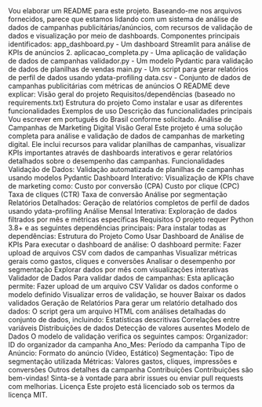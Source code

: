 <think>
Vou elaborar um README para este projeto. Baseando-me nos arquivos fornecidos, parece que estamos lidando com um sistema de análise de dados de campanhas publicitárias/anúncios, com recursos de validação de dados e visualização por meio de dashboards.
Componentes principais identificados:
app_dashboard.py - Um dashboard Streamlit para análise de KPIs de anúncios
2. aplicacao_completa.py - Uma aplicação de validação de dados de campanhas
validador.py - Um modelo Pydantic para validação de dados de planilhas de vendas
main.py - Um script para gerar relatórios de perfil de dados usando ydata-profiling
data.csv - Conjunto de dados de campanhas publicitárias com métricas de anúncios
O README deve explicar:
Visão geral do projeto
Requisitos/dependências (baseado no requirements.txt)
Estrutura do projeto
Como instalar e usar as diferentes funcionalidades
Exemplos de uso
Descrição das funcionalidades principais
Vou escrever em português do Brasil conforme solicitado.
</think>
Análise de Campanhas de Marketing Digital
Visão Geral
Este projeto é uma solução completa para análise e validação de dados de campanhas de marketing digital. Ele inclui recursos para validar planilhas de campanhas, visualizar KPIs importantes através de dashboards interativos e gerar relatórios detalhados sobre o desempenho das campanhas.
Funcionalidades
Validação de Dados: Validação automatizada de planilhas de campanhas usando modelos Pydantic
Dashboard Interativo: Visualização de KPIs chave de marketing como:
Custo por conversão (CPA)
Custo por clique (CPC)
Taxa de cliques (CTR)
Taxa de conversão
Análise por segmentação
Relatórios Detalhados: Geração de relatórios completos de perfil de dados usando ydata-profiling
Análise Mensal Interativa: Exploração de dados filtrados por mês e métricas específicas
Requisitos
O projeto requer Python 3.8+ e as seguintes dependências principais:
Para instalar todas as dependências:
Estrutura do Projeto
Como Usar
Dashboard de Análise de KPIs
Para executar o dashboard de análise:
O dashboard permite:
Fazer upload de arquivos CSV com dados de campanhas
Visualizar métricas gerais como gastos, cliques e conversões
Analisar o desempenho por segmentação
Explorar dados por mês com visualizações interativas
Validador de Dados
Para validar dados de campanhas:
Esta aplicação permite:
Fazer upload de um arquivo CSV
Validar os dados conforme o modelo definido
Visualizar erros de validação, se houver
Baixar os dados validados
Geração de Relatórios
Para gerar um relatório detalhado dos dados:
O script gera um arquivo HTML com análises detalhadas do conjunto de dados, incluindo:
Estatísticas descritivas
Correlações entre variáveis
Distribuições de dados
Detecção de valores ausentes
Modelo de Dados
O modelo de validação verifica os seguintes campos:
Organizador: ID do organizador da campanha
Ano_Mes: Período da campanha
Tipo de Anúncio: Formato do anúncio (Vídeo, Estático)
Segmentação: Tipo de segmentação utilizada
Métricas: Valores gastos, cliques, impressões e conversões
Outros detalhes da campanha
Contribuições
Contribuições são bem-vindas! Sinta-se à vontade para abrir issues ou enviar pull requests com melhorias.
Licença
Este projeto está licenciado sob os termos da licença MIT.
